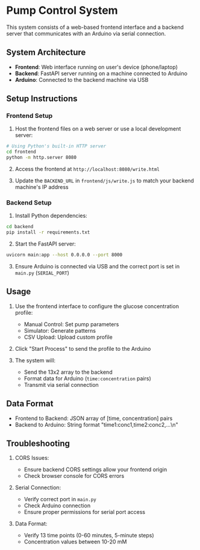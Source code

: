 # Pump Control System

This system consists of a web-based frontend interface and a backend server that communicates with an Arduino via serial connection.

## System Architecture

- **Frontend**: Web interface running on user's device (phone/laptop)
- **Backend**: FastAPI server running on a machine connected to Arduino
- **Arduino**: Connected to the backend machine via USB

## Setup Instructions

### Frontend Setup

1. Host the frontend files on a web server or use a local development server:
```bash
# Using Python's built-in HTTP server
cd frontend
python -m http.server 8080
```

2. Access the frontend at `http://localhost:8080/write.html`

3. Update the `BACKEND_URL` in `frontend/js/write.js` to match your backend machine's IP address

### Backend Setup

1. Install Python dependencies:
```bash
cd backend
pip install -r requirements.txt
```

2. Start the FastAPI server:
```bash
uvicorn main:app --host 0.0.0.0 --port 8000
```

3. Ensure Arduino is connected via USB and the correct port is set in `main.py` (`SERIAL_PORT`)

## Usage

1. Use the frontend interface to configure the glucose concentration profile:
   - Manual Control: Set pump parameters
   - Simulator: Generate patterns
   - CSV Upload: Upload custom profile

2. Click "Start Process" to send the profile to the Arduino

3. The system will:
   - Send the 13x2 array to the backend
   - Format data for Arduino (`time:concentration` pairs)
   - Transmit via serial connection

## Data Format

- Frontend to Backend: JSON array of [time, concentration] pairs
- Backend to Arduino: String format "time1:conc1,time2:conc2,...\n"

## Troubleshooting

1. CORS Issues:
   - Ensure backend CORS settings allow your frontend origin
   - Check browser console for CORS errors

2. Serial Connection:
   - Verify correct port in `main.py`
   - Check Arduino connection
   - Ensure proper permissions for serial port access

3. Data Format:
   - Verify 13 time points (0-60 minutes, 5-minute steps)
   - Concentration values between 10-20 mM 